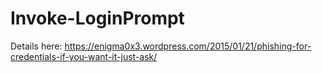 # Invoke-LoginPrompt
Details here:
https://enigma0x3.wordpress.com/2015/01/21/phishing-for-credentials-if-you-want-it-just-ask/
